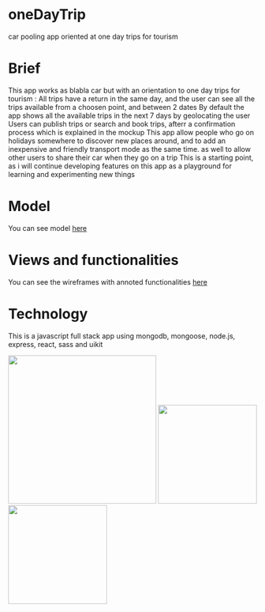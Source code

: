 # oneDayTrip
car pooling app oriented at one day trips for tourism

# Brief
This app works as blabla car but with an orientation to one day trips for tourism : 
All trips have a return in the same day, and the user can see all the trips available from a choosen point, and between 2 dates
By default the app shows all the available trips in the next 7 days by geolocating the user
Users can publish trips or search and book trips, afterr a confirmation process which is explained in the mockup
This app allow people who go on holidays somewhere to discover new places around, and to add an inexpensive and friendly transport mode as the same time.
as well to allow other users to share their car when they go on a trip
This is a starting point, as i will continue developing features on this app as a playground for learning and experimenting new things

# Model
You can see model [here](https://github.com/alexadark/oneDayTrip/blob/master/model.jpg)

# Views and functionalities
You can see the wireframes with annoted functionalities [here](https://github.com/alexadark/oneDayTrip/blob/master/OneDayTrip.pdf)

# Technology
This is a javascript full stack app using mongodb, mongoose, node.js, express, react, sass and uikit
<br>

<img src="https://www.codejobs.biz/public/images/blog/original/f25dbdd3b4e25c4.png" width="300" >
<img src="https://d2eip9sf3oo6c2.cloudfront.net/tags/images/000/000/359/landscape/expressjslogo.png" width="200" >
<img src="https://upload.wikimedia.org/wikipedia/commons/thumb/a/a7/React-icon.svg/1280px-React-icon.svg.png" width="200" >

